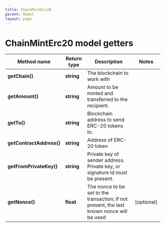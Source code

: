 ```yaml
---
title: ChainMintErc20
parent: Model
layout: page
---
```


# ChainMintErc20 model getters

Method name | Return type | Description | Notes
------------ | ------------- | ------------- | -------------
**getChain()** | **string** | The blockchain to work with |
**getAmount()** | **string** | Amount to be minted and transferred to the recipient. |
**getTo()** | **string** | Blockchain address to send ERC-20 tokens to. |
**getContractAddress()** | **string** | Address of ERC-20 token |
**getFromPrivateKey()** | **string** | Private key of sender address. Private key, or signature Id must be present. |
**getNonce()** | **float** | The nonce to be set to the transaction; if not present, the last known nonce will be used | [optional]

